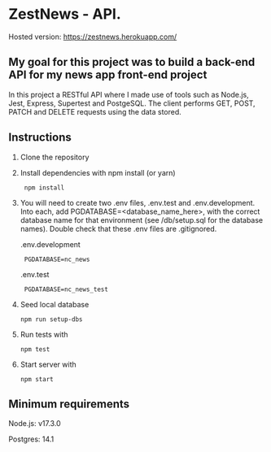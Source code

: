 # ZestNews - API.

Hosted version: https://zestnews.herokuapp.com/

## My goal for this project was to build a back-end API for my news app front-end project

In this project a RESTful API where I made use of tools such as Node.js, Jest, Express, Supertest and PostgeSQL. The client performs GET, POST, PATCH and DELETE requests using the data stored.


## Instructions

1. Clone the repository

2. Install dependencies with npm install (or yarn)

    ` npm install`

3. You will need to create two .env files, .env.test and .env.development. Into each, add PGDATABASE=<database_name_here>, with the correct database name for that environment (see /db/setup.sql for the database names). Double check that these .env files are .gitignored.

    .env.development

    ` PGDATABASE=nc_news`

     .env.test

   ` PGDATABASE=nc_news_test`

4. Seed local database

   `npm run setup-dbs`

5. Run tests with

   `npm test`

6. Start server with

   `npm start`

## Minimum requirements

Node.js: v17.3.0

Postgres: 14.1
